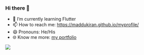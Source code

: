 ### Hi there 👋

- 🌱 I’m currently learning Flutter
- 📫 How to reach me: https://maddukiran.github.io/myprofile/
- 😄 Pronouns: He/His
- 🌐 Know me more: [my portfolio](https://maddukiran.github.io/myprofile/)

<img src="https://github-readme-stats.vercel.app/api?username=Maddukiran&&show_icons=true&title_color=ffffff&icon_color=bb2acf&text_color=daf7dc&bg_color=151515">
